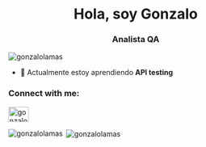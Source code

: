 <h1 align="center">Hola, soy Gonzalo</h1>
<h3 align="center">Analista QA</h3>

<p align="left"> <img src="https://komarev.com/ghpvc/?username=gonzalolamas&label=Profile%20views&color=0e75b6&style=flat" alt="gonzalolamas" /> </p>

- 🌱 Actualmente estoy aprendiendo **API testing**

<h3 align="left">Connect with me:</h3>
<p align="left">
<a href="https://linkedin.com/in/gonzalo-lamas" target="blank"><img align="center" src="https://raw.githubusercontent.com/rahuldkjain/github-profile-readme-generator/master/src/images/icons/Social/linked-in-alt.svg" alt="gonzalo-lamas" height="30" width="40" /></a>
</p>

<p><img align="left" src="https://github-readme-stats.vercel.app/api/top-langs?username=gonzalolamas&show_icons=true&theme=tokyonight&locale=en&layout=compact" alt="gonzalolamas" /></p>

<p>&nbsp;<img align="center" src="https://github-readme-stats.vercel.app/api?username=gonzalolamas&show_icons=true&theme=tokyonight&locale=en" alt="gonzalolamas" /></p>
